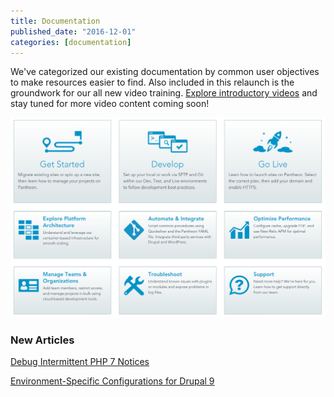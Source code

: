 ```yaml
---
title: Documentation
published_date: "2016-12-01"
categories: [documentation]
---
```

We've categorized our existing documentation by common user objectives to make resources easier to find. Also included in this relaunch is the groundwork for our all new video training. [Explore introductory videos](https://docs.pantheon.io) and stay tuned for more video content coming soon!

![New Docs](../images/docs-relaunch.png)

### New Articles

[Debug Intermittent PHP 7 Notices](/guides/php/deprecated-constructor-notices)

[Environment-Specific Configurations for Drupal 9](/guides/environment-configuration/environment-specific-config-drupal)
